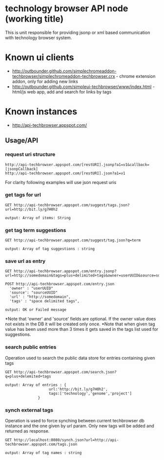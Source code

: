 # technology browser API node (working title) #
This is unit responsible for providing jsonp or xml based communication with technology browser system.

# Known ui clients #
* http://outbounder.github.com/simplechromeaddon-techbrowser/simplechromeaddon-techbrowser.crx - chrome extension addon, only for adding new links
* http://outbounder.github.com/simpleui-techbrowser/www/index.html - html/js web app, add and search for links by tags

# Known instances #
* http://api-techbrowser.appspot.com/

## Usage/API ##

### request uri structure ####
    http://api-techbrowser.appspot.com/[restURI].jsonp?a1=v1&callback=[jsonpCallback]
    http://api-techbrowser.appspot.com/[restURI].json?a1=v1
  
For clarity following examples will use json request uris

### get tags for url ###
    GET http://api-techbrowser.appspot.com/suggest/tags.json?url=http://bit.ly/g7H0h2
  
    output: Array of items: String
    
### get tag term suggestions ###
    GET http://api-techbrowser.appspot.com/suggest/tag.json?q=term
  
    output: Array of tag suggestions : string

### save url as entry ###
    
    GET http://api-techbrowser.appspot.com/entry.jsonp?url=http://somedomain&tags=plus+delimited+tags&owner=userUUID&source=sourceUUID&callback=methodName
  
    POST http://api-techbrowser.appspot.com/entry.json
      'owner' : "userUUID"
      'source': "sourceUUID"
      'url' : "http://somedomain",
      'tags' : "space delimited tags",

    output: OK or Failed message

*Note that 'owner' and 'source' fields are optional. If the owner value does not exists in the DB it will be created only once.
*Note that when given tag value has been used more than 3 times it gets saved in the tags list used for suggestions.

### search public entries ###
Operation used to search the public data store for entries containing given tags

    GET http://api-techbrowser.appspot.com/search.json?q=plus+delemited+tags

    output: Array of entries : {
                        url:'http://bit.ly/g7H0h2',
                        tags:['technology','genome','project']
                   }


### synch external tags ###
Operation is used to force synching between current techbrowser db instance and the one given by url param. Only new tags will be added and returned as response.

    GET http://localhost:8080/synch.json?url=http://api-techbrowser.appspot.com/tags.json

    output: Array of tag names : string